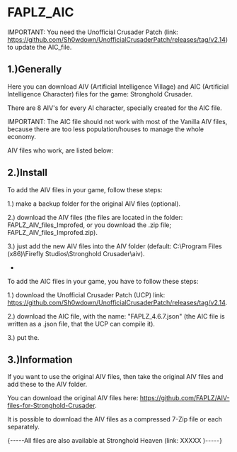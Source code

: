 # FAPLZ_AIC

IMPORTANT: You need the Unofficial Crusader Patch (link: https://github.com/Sh0wdown/UnofficialCrusaderPatch/releases/tag/v2.14) to update the AIC_file.

1.)Generally
-
Here you can download AIV (Artificial Intelligence Village) and AIC (Artificial Intelligence Character) files for the game: Stronghold Crusader.

There are 8 AIV's for every AI character, specially created for the AIC file.

IMPORTANT: The AIC file should not work with most of the Vanilla AIV files, because there are too less population/houses to manage the whole economy.

AIV files who work, are listed below:

2.)Install
-
To add the AIV files in your game, follow these steps:

1.) make a backup folder for the original AIV files (optional).

2.) download the AIV files (the files are located in the folder: FAPLZ_AIV_files_Improfed, or you download the .zip file; FAPLZ_AIV_files_Improfed.zip).

3.) just add the new AIV files into the AIV folder (default: C:\Program Files (x86)\Firefly Studios\Stronghold Crusader\aiv).



-
To add the AIC files in your game, you have to follow these steps:

1.) download the Unofficial Crusader Patch (UCP) link: https://github.com/Sh0wdown/UnofficialCrusaderPatch/releases/tag/v2.14.

2.) download the AIC file, with the name: "FAPLZ_4.6.7.json" (the AIC file is written as a .json file, that the UCP can compile it).

3.) put the.


3.)Information
-
If you want to use the original AIV files, then take the original AIV files and add these to the AIV folder.

You can download the original AIV files here: https://github.com/FAPLZ/AIV-files-for-Stronghold-Crusader.

It is possible to download the AIV files as a compressed 7-Zip file or each separately.

{-----All files are also available at Stronghold Heaven (link: XXXXX )-----}
